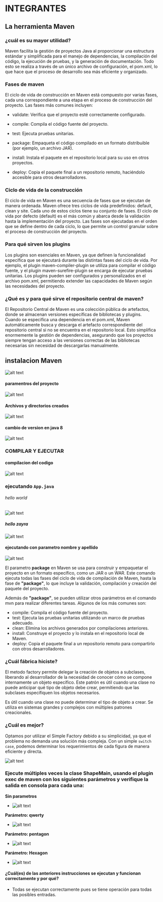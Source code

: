 # INTEGRANTES

## La herramienta Maven

### ¿cuál es su mayor utilidad?

Maven facilita la gestión de proyectos Java al proporcionar una estructura estándar y simplificada para el manejo de dependencias, la compilación del código, la ejecución de pruebas, y la generación de documentación. Todo esto se realiza a través de un único archivo de configuración, el pom.xml, lo que hace que el proceso de desarrollo sea más eficiente y organizado.

### Fases de maven

El ciclo de vida de construcción en Maven está compuesto por varias fases, cada una correspondiente a una etapa en el proceso de construcción del proyecto. Las fases más comunes incluyen:

- validate: Verifica que el proyecto esté correctamente configurado.

- compile: Compila el código fuente del proyecto.
- test: Ejecuta pruebas unitarias.

- package: Empaqueta el código compilado en un formato distribuible (por ejemplo, un archivo JAR).
- install: Instala el paquete en el repositorio local para su uso en otros proyectos.
- deploy: Copia el paquete final a un repositorio remoto, haciéndolo accesible para otros desarrolladores.

### Ciclo de vida de la construcción

El ciclo de vida en Maven es una secuencia de fases que se ejecutan de manera ordenada. Maven ofrece tres ciclos de vida predefinidos: default, clean y site. Cada uno de estos ciclos tiene su conjunto de fases. El ciclo de vida por defecto (default) es el más común y abarca desde la validación hasta la implementación del proyecto. Las fases son ejecutadas en el orden que se define dentro de cada ciclo, lo que permite un control granular sobre el proceso de construcción del proyecto.

### Para qué sirven los plugins

Los plugins son esenciales en Maven, ya que definen la funcionalidad específica que se ejecutará durante las distintas fases del ciclo de vida. Por ejemplo, el plugin maven-compiler-plugin se utiliza para compilar el código fuente, y el plugin maven-surefire-plugin se encarga de ejecutar pruebas unitarias. Los plugins pueden ser configurados y personalizados en el archivo pom.xml, permitiendo extender las capacidades de Maven según las necesidades del proyecto.

### ¿Qué es y para qué sirve el repositorio central de maven?

El Repositorio Central de Maven es una colección pública de artefactos, donde se almacenan versiones específicas de bibliotecas y plugins. Cuando se especifica una dependencia en el pom.xml, Maven automáticamente busca y descarga el artefacto correspondiente del repositorio central si no se encuentra en el repositorio local. Esto simplifica enormemente la gestión de dependencias, asegurando que los proyectos siempre tengan acceso a las versiones correctas de las bibliotecas necesarias sin necesidad de descargarlas manualmente.


## instalacion Maven

![alt text](images/image.png)

#### paramentros del proyecto

![alt text](images/image-1.png)

#### Archivos y directorios creados 

![alt text](images/image-2.png)


#### cambio de version en java 8

![alt text](images/image-3.png)

### COMPILAR Y EJECUTAR

#### compilacion del codigo

![alt text](images/image-4.png)

### ejecutando `App.java`


###### hello world
![alt text](image-7.png)

##### hello zayra

![alt text](images/image-8.png)

#### ejecutando con parametro nombre y apellido 

![alt text](images/image-9.png)

El parametro **package**  en Maven se usa para construir y empaquetar el proyecto en un formato específico, como un JAR o un WAR. Este comando ejecuta todas las fases del ciclo de vida de compilación de Maven, hasta la fase de **"package"**, lo que incluye la validación, compilación y creación del paquete del proyecto.

Además de **"package"**, se pueden utilizar otros parámetros en el comando mvn para realizar diferentes tareas. Algunos de los más comunes son:

- compile: Compila el código fuente del proyecto.
- test: Ejecuta las pruebas unitarias utilizando un marco de pruebas adecuado.
- clean: Elimina los archivos generados por compilaciones anteriores.
- install: Construye el proyecto y lo instala en el repositorio local de Maven.
- deploy: Copia el paquete final a un repositorio remoto para compartirlo con otros desarrolladores.

### ¿Cuál fábrica hiciste?
El metodo factory permite delegar la creación de objetos a subclases, liberando al desarrollador de la necesidad de conocer cómo se compone internamente un objeto específico. Este patrón es útil cuando una clase no puede anticipar qué tipo de objeto debe crear, permitiendo que las subclases especifiquen los objetos necesarios.

Es útil cuando una clase no puede determinar el tipo de objeto a crear.
Se utiliza en sistemas grandes y complejos con múltiples patrones creacionales.

###  ¿Cuál es mejor?
Optamos por utilizar el Simple Factory debido a su simplicidad, ya que el problema no demanda una solución más compleja. Con un simple `switch case`, podemos determinar los requerimientos de cada figura de manera eficiente y directa.

![alt text](images/image-5.png)


### Ejecute múltiples veces la clase ShapeMain, usando el plugin exec de maven con los siguientes parámetros y verifique la salida en consola para cada una:

 **Sin parametros**

+ ![alt text](images/image-10.png)

**Parámetro: qwerty**

- ![alt text](images/image-11.png)

**Parámetro: pentagon**

- ![alt text](images/image-12.png)

**Parámetro: Hexagon**

- ![alt text](images/image-13.png)


#### ¿Cuál(es) de las anteriores instrucciones se ejecutan y funcionan correctamente y por qué?


- Todas se ejecutan correctamente pues se tiene operación para todas las posibles entradas.